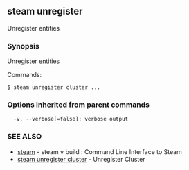 ## steam unregister

Unregister entities

### Synopsis


Unregister entities

Commands:

    $ steam unregister cluster ...

### Options inherited from parent commands

```
  -v, --verbose[=false]: verbose output
```

### SEE ALSO
* [steam](steam.md)	 - steam v build : Command Line Interface to Steam
* [steam unregister cluster](steam_unregister_cluster.md)	 - Unregister Cluster

